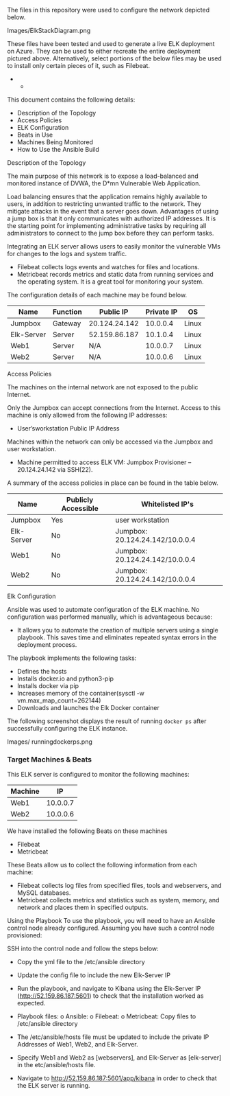 The files in this repository were used to configure the network depicted below.

Images/ElkStackDiagram.png

These files have been tested and used to generate a live ELK deployment on Azure. They can be used to either recreate the entire deployment pictured above. Alternatively, select portions of the below files may be used to install only certain pieces of it, such as Filebeat.

-	-

This document contains the following details:

-	Description of the Topology
-	Access Policies
-	ELK Configuration
-	Beats in Use
-	Machines Being Monitored
-	How to Use the Ansible Build


Description of the Topology

The main purpose of this network is to expose a load-balanced and monitored instance of DVWA, the D*mn Vulnerable Web Application.

Load balancing ensures that the application remains highly available to users, in addition to restricting unwanted traffic to the network. They mitigate attacks in the event that a server goes down. Advantages of using a jump box is that it only communicates with authorized IP addresses. It is the starting point for implementing administrative tasks by requiring all administrators to connect to the jump box before they can perform tasks. 


Integrating an ELK server allows users to easily monitor the vulnerable VMs for changes to the logs and system traffic.

-	Filebeat collects logs events and watches for files and locations. 
-	Metricbeat records metrics and static data from running services and the operating system. It is a great tool for monitoring your system. 

The configuration details of each machine may be found below.

| Name       | Function | Public IP     | Private IP | OS    |
|------------|----------|---------------|------------|-------|
| Jumpbox    | Gateway  | 20.124.24.142 | 10.0.0.4   | Linux |
| Elk-Server | Server   | 52.159.86.187 | 10.1.0.4   | Linux |
| Web1       | Server   | N/A           | 10.0.0.7   | Linux |
| Web2       | Server   | N/A           | 10.0.0.6   | Linux |


Access Policies

The machines on the internal network are not exposed to the public Internet. 

Only the Jumpbox can accept connections from the Internet. Access to this machine is only allowed from the following IP addresses:

-	User’sworkstation Public IP Address

Machines within the network can only be accessed via the Jumpbox and user workstation.

-	Machine permitted to access ELK VM: Jumpbox Provisioner – 20.124.24.142 via SSH(22). 

A summary of the access policies in place can be found in the table below.

| Name       | Publicly Accessible | Whitelisted IP's                |
|------------|---------------------|---------------------------------|
| Jumpbox    | Yes                 | user workstation                |
| Elk-Server | No                  | Jumpbox: 20.124.24.142/10.0.0.4 |
| Web1       | No                  | Jumpbox: 20.124.24.142/10.0.0.4 |
| Web2       | No                  | Jumpbox: 20.124.24.142/10.0.0.4 |

Elk Configuration

Ansible was used to automate configuration of the ELK machine. No configuration was performed manually, which is advantageous because: 

-	It allows you to automate the creation of multiple servers using a single playbook. This saves time and eliminates repeated syntax errors in the deployment process.

The playbook implements the following tasks:

-	Defines the hosts
-	Installs docker.io and python3-pip
-	Installs docker via pip
-	Increases memory of the container(sysctl -w vm.max_map_count=262144)
-	Downloads and launches the Elk Docker container

The following screenshot displays the result of running `docker ps` after successfully configuring the ELK instance.

 

 Images/ runningdockerps.png

### Target Machines & Beats

This ELK server is configured to monitor the following machines:

| Machine | IP       |
|---------|----------|
| Web1    | 10.0.0.7 |
| Web2    | 10.0.0.6 |

We have installed the following Beats on these machines
-	Filebeat
-	Metricbeat

These Beats allow us to collect the following information from each machine:

-	Filebeat collects log files from specified files, tools and webservers, and MySQL databases.
-	Metricbeat collects metrics and statistics such as system, memory, and network and places them in specified outputs.

Using the Playbook
To use the playbook, you will need to have an Ansible control node already configured. Assuming you have such a control node provisioned: 

SSH into the control node and follow the steps below:

-	Copy the yml file to the /etc/ansible directory
-	Update the config file to include the new Elk-Server IP
-	Run the playbook, and navigate to Kibana using the Elk-Server IP (http://52.159.86.187:5601) to check that the installation worked as expected.

-	Playbook files: 
o	Ansible: 
o	Filebeat: 
o	Metricbeat:
Copy files to /etc/ansible directory

-	The /etc/ansible/hosts file must be updated to include the private IP Addresses of Web1, Web2, and Elk-Server.
-	 Specify Web1 and Web2 as [webservers], and Elk-Server as [elk-server] in the etc/ansible/hosts file.
-	Navigate to http://52.159.86.187:5601/app/kibana in order to check that the ELK server is running.
